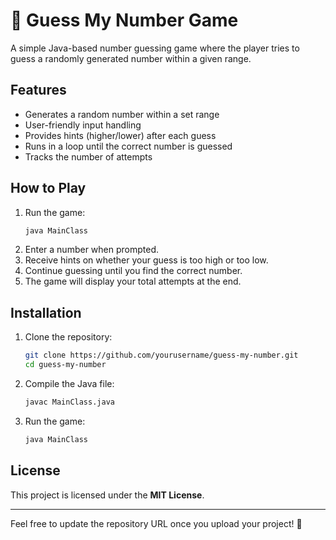 # 🎲 Guess My Number Game  

A simple Java-based number guessing game where the player tries to guess a randomly generated number within a given range.  

## Features  
- Generates a random number within a set range  
- User-friendly input handling  
- Provides hints (higher/lower) after each guess  
- Runs in a loop until the correct number is guessed  
- Tracks the number of attempts  

## How to Play  
1. Run the game:  
   ```sh
   java MainClass
   ```
2. Enter a number when prompted.  
3. Receive hints on whether your guess is too high or too low.  
4. Continue guessing until you find the correct number.  
5. The game will display your total attempts at the end.  

## Installation  
1. Clone the repository:  
   ```sh
   git clone https://github.com/yourusername/guess-my-number.git
   cd guess-my-number
   ```
2. Compile the Java file:  
   ```sh
   javac MainClass.java
   ```
3. Run the game:  
   ```sh
   java MainClass
   ```

## License  
This project is licensed under the **MIT License**.  

---

Feel free to update the repository URL once you upload your project! 🚀  

